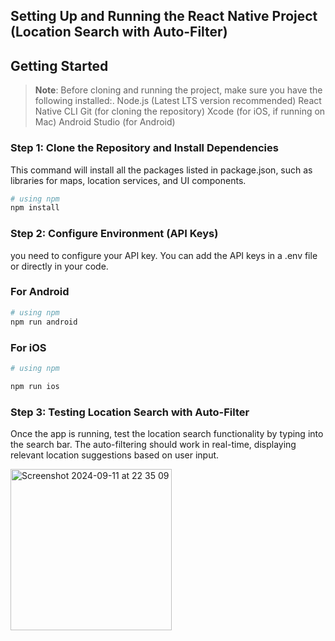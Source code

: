 
## Setting Up and Running the React Native Project (Location Search with Auto-Filter)

## Getting Started

>**Note**: Before cloning and running the project, make sure you have the following installed:.
            Node.js (Latest LTS version recommended)
            React Native CLI
            Git (for cloning the repository)
            Xcode (for iOS, if running on Mac)
            Android Studio (for Android)

### Step 1: Clone the Repository and Install Dependencies

  This command will install all the packages listed in package.json, such as libraries for maps, location services, and UI components.

```bash
# using npm
npm install

```

### Step 2: Configure Environment (API Keys)
 you need to configure your API key. You can add the API keys in a .env file or directly in your code.

### For Android

```bash
# using npm
npm run android

```

### For iOS

```bash
# using npm

npm run ios

```

### Step 3: Testing Location Search with Auto-Filter
Once the app is running, test the location search functionality by typing into the search bar. The auto-filtering should work in real-time, displaying relevant location suggestions based on user input.


<img width="258" alt="Screenshot 2024-09-11 at 22 35 09" src="https://github.com/user-attachments/assets/5c7d661b-4066-4a82-9e85-066efa400089">
